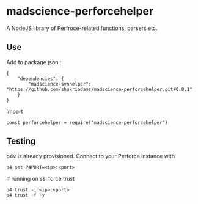 # madscience-perforcehelper

A NodeJS library of Perfroce-related functions, parsers etc.

## Use 

Add to package.json :

    {
        "dependencies": {
            "madscience-svnhelper": "https://github.com/shukriadams/madscience-perforcehelper.git#0.0.1"
        }
    }

Import

    const perforcehelper = require('madscience-perforcehelper')

## Testing

p4v is already provisioned. Connect to your Perforce instance with 

    p4 set P4PORT=<ip>:<port>

If running on ssl force trust

    p4 trust -i <ip>:<port> 
    p4 trust -f -y 